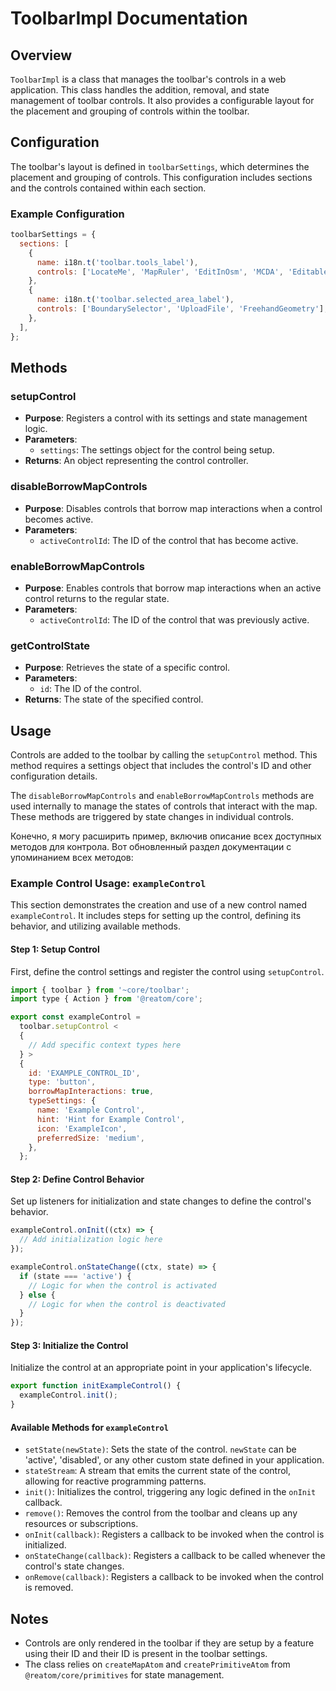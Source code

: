 # ToolbarImpl Documentation

## Overview

`ToolbarImpl` is a class that manages the toolbar's controls in a web application. This class handles the addition, removal, and state management of toolbar controls. It also provides a configurable layout for the placement and grouping of controls within the toolbar.

## Configuration

The toolbar's layout is defined in `toolbarSettings`, which determines the placement and grouping of controls. This configuration includes sections and the controls contained within each section.

### Example Configuration

```javascript
toolbarSettings = {
  sections: [
    {
      name: i18n.t('toolbar.tools_label'),
      controls: ['LocateMe', 'MapRuler', 'EditInOsm', 'MCDA', 'EditableLayer'],
    },
    {
      name: i18n.t('toolbar.selected_area_label'),
      controls: ['BoundarySelector', 'UploadFile', 'FreehandGeometry'],
    },
  ],
};
```

## Methods

### setupControl

- **Purpose**: Registers a control with its settings and state management logic.
- **Parameters**:
  - `settings`: The settings object for the control being setup.
- **Returns**: An object representing the control controller.

### disableBorrowMapControls

- **Purpose**: Disables controls that borrow map interactions when a control becomes active.
- **Parameters**:
  - `activeControlId`: The ID of the control that has become active.

### enableBorrowMapControls

- **Purpose**: Enables controls that borrow map interactions when an active control returns to the regular state.
- **Parameters**:
  - `activeControlId`: The ID of the control that was previously active.

### getControlState

- **Purpose**: Retrieves the state of a specific control.
- **Parameters**:
  - `id`: The ID of the control.
- **Returns**: The state of the specified control.

## Usage

Controls are added to the toolbar by calling the `setupControl` method. This method requires a settings object that includes the control's ID and other configuration details.

The `disableBorrowMapControls` and `enableBorrowMapControls` methods are used internally to manage the states of controls that interact with the map. These methods are triggered by state changes in individual controls.

Конечно, я могу расширить пример, включив описание всех доступных методов для контрола. Вот обновленный раздел документации с упоминанием всех методов:

### Example Control Usage: `exampleControl`

This section demonstrates the creation and use of a new control named `exampleControl`. It includes steps for setting up the control, defining its behavior, and utilizing available methods.

#### Step 1: Setup Control

First, define the control settings and register the control using `setupControl`.

```javascript
import { toolbar } from '~core/toolbar';
import type { Action } from '@reatom/core';

export const exampleControl =
  toolbar.setupControl <
  {
    // Add specific context types here
  } >
  {
    id: 'EXAMPLE_CONTROL_ID',
    type: 'button',
    borrowMapInteractions: true,
    typeSettings: {
      name: 'Example Control',
      hint: 'Hint for Example Control',
      icon: 'ExampleIcon',
      preferredSize: 'medium',
    },
  };
```

#### Step 2: Define Control Behavior

Set up listeners for initialization and state changes to define the control's behavior.

```javascript
exampleControl.onInit((ctx) => {
  // Add initialization logic here
});

exampleControl.onStateChange((ctx, state) => {
  if (state === 'active') {
    // Logic for when the control is activated
  } else {
    // Logic for when the control is deactivated
  }
});
```

#### Step 3: Initialize the Control

Initialize the control at an appropriate point in your application's lifecycle.

```javascript
export function initExampleControl() {
  exampleControl.init();
}
```

#### Available Methods for `exampleControl`

- `setState(newState)`: Sets the state of the control. `newState` can be 'active', 'disabled', or any other custom state defined in your application.
- `stateStream`: A stream that emits the current state of the control, allowing for reactive programming patterns.
- `init()`: Initializes the control, triggering any logic defined in the `onInit` callback.
- `remove()`: Removes the control from the toolbar and cleans up any resources or subscriptions.
- `onInit(callback)`: Registers a callback to be invoked when the control is initialized.
- `onStateChange(callback)`: Registers a callback to be called whenever the control's state changes.
- `onRemove(callback)`: Registers a callback to be invoked when the control is removed.

## Notes

- Controls are only rendered in the toolbar if they are setup by a feature using their ID and their ID is present in the toolbar settings.
- The class relies on `createMapAtom` and `createPrimitiveAtom` from `@reatom/core/primitives` for state management.
